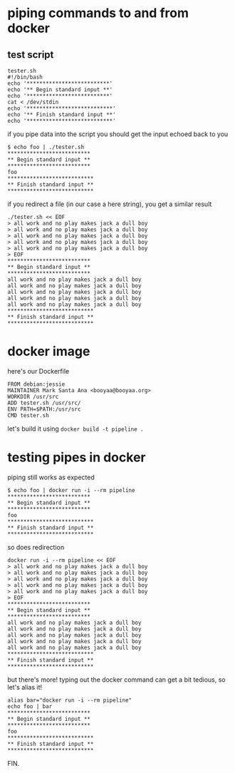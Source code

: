 # piping commands to and from docker

## test script

```shell
tester.sh
#!/bin/bash
echo '**************************'
echo '** Begin standard input **'
echo '**************************'
cat < /dev/stdin
echo '***************************'
echo '** Finish standard input **'
echo '***************************'
```

if you pipe data into the script you should get the input echoed back to you

```
$ echo foo | ./tester.sh
**************************
** Begin standard input **
**************************
foo
***************************
** Finish standard input **
***************************
```

if you redirect a file (in our case a here string), you get a similar result

```
./tester.sh << EOF
> all work and no play makes jack a dull boy
> all work and no play makes jack a dull boy
> all work and no play makes jack a dull boy
> all work and no play makes jack a dull boy
> all work and no play makes jack a dull boy
> EOF
**************************
** Begin standard input **
**************************
all work and no play makes jack a dull boy
all work and no play makes jack a dull boy
all work and no play makes jack a dull boy
all work and no play makes jack a dull boy
all work and no play makes jack a dull boy
***************************
** Finish standard input **
***************************
```

# docker image

here's our Dockerfile

```
FROM debian:jessie
MAINTAINER Mark Santa Ana <booyaa@booyaa.org>
WORKDIR /usr/src
ADD tester.sh /usr/src/
ENV PATH=$PATH:/usr/src
CMD tester.sh
```

let's build it using `docker build -t pipeline .`

# testing pipes in docker

piping still works as expected

```
$ echo foo | docker run -i --rm pipeline
**************************
** Begin standard input **
**************************
foo
***************************
** Finish standard input **
***************************
```

so does redirection

```
docker run -i --rm pipeline << EOF
> all work and no play makes jack a dull boy
> all work and no play makes jack a dull boy
> all work and no play makes jack a dull boy
> all work and no play makes jack a dull boy
> all work and no play makes jack a dull boy
> EOF
**************************
** Begin standard input **
**************************
all work and no play makes jack a dull boy
all work and no play makes jack a dull boy
all work and no play makes jack a dull boy
all work and no play makes jack a dull boy
all work and no play makes jack a dull boy
***************************
** Finish standard input **
***************************
```

but there's more! typing out the docker command can get a bit tedious, so let's alias it!

```
alias bar="docker run -i --rm pipeline"
echo foo | bar
**************************
** Begin standard input **
**************************
foo
***************************
** Finish standard input **
***************************
```

FIN.
